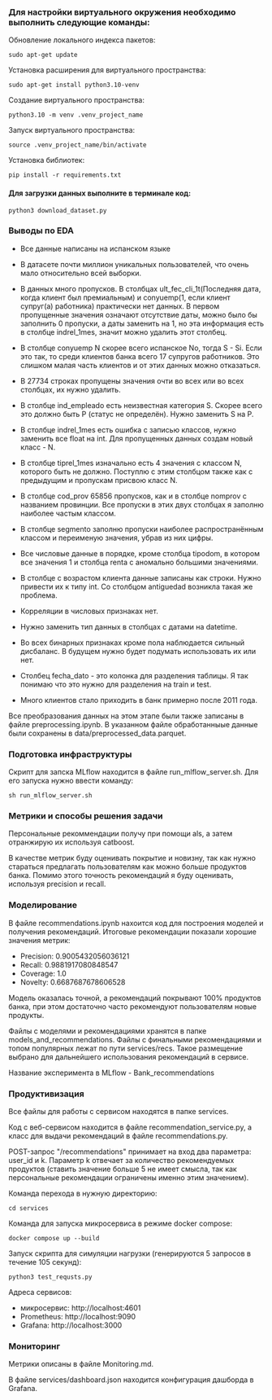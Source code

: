 ### Для настройки виртуального окружения необходимо выполнить следующие команды:

Обновление локального индекса пакетов:

```
sudo apt-get update
```

Установка расширения для виртуального пространства:

```
sudo apt-get install python3.10-venv
```

Создание виртуального пространства:

```
python3.10 -m venv .venv_project_name
```

Запуск виртуального пространства:

```
source .venv_project_name/bin/activate
```

Установка библиотек:

```
pip install -r requirements.txt
```


#### Для загрузки данных выполните в терминале код:

```
python3 download_dataset.py
```


### Выводы по EDA

- Все данные написаны на испанском языке

- В датасете почти миллион уникальных пользователей, что очень мало относительно всей выборки.

- В данных много пропусков. В столбцах ult_fec_cli_1t(Последняя дата, когда клиент был премиальным) и conyuemp(1, если клиент супруг(а) работника) практически нет данных. В первом пропущенные значения означают отсутствие даты, можно было бы заполнить 0 пропуски, а даты заменить на 1, но эта информация есть в столбце indrel_1mes, значит можно удалить этот столбец. 

- В столбце conyuemp N скорее всего испанское No, тогда S - Si. Если это так, то среди клиентов банка всего 17 супругов работников. Это слишком малая часть клиентов и от этих данных можно отказаться.

- В 27734 строках пропущены значения очти во всех или во всех столбцах, их нужно удалить. 

- В столбце ind_empleado есть неизвестная категория S. Скорее всего это должно быть P (статус не определён). Нужно заменить S на P.

- В столбце indrel_1mes есть ошибка с записью классов, нужно заменить все float на int. Для пропущенных данных создам новый класс - N.

- В столбце tiprel_1mes изначально есть 4 значения с классом N, которого быть не должно. Поступлю с этим столбцом также как с предыдущим и пропускам присвою класс N.

- В столбце cod_prov 65856 пропусков, как и в столбце nomprov с названием провинции. Все пропуски в этих двух столбцах я заполню наиболее частым классом.

- В столбце segmento заполню пропуски наиболее распространённым классом и переименую значения, убрав из них цифры.

- Все числовые данные в порядке, кроме столбца tipodom, в котором все значения 1 и столбца renta с аномально большими значениями.

- В столбце с возрастом клиента данные записаны как строки. Нужно привести их к типу int. Со столбцом antiguedad возникла такая же проблема.

- Корреляции в числовых признаках нет.

- Нужно заменить тип данных в столбцах с датами на datetime.

- Во всех бинарных признаках кроме пола наблюдается сильный дисбаланс. В будущем нужно будет подумать использовать их или нет.

- Столбец fecha_dato - это колонка для разделения таблицы. Я так понимаю что это нужно для разделения на train и test.

- Много клиентов стало приходить в банк примерно после 2011 года. 

Все преобразования данных на этом этапе были также записаны в файле preprocessing.ipynb. В указанном файле обработанныые данные были сохранены в data/preprocessed_data.parquet.


### Подготовка инфраструктуры

Скрипт для запска MLflow находится в файле run_mlflow_server.sh. Для его запуска нужно ввести команду:

```
sh run_mlflow_server.sh
```


### Метрики и способы решения задачи

Персональные рекоммендации получу при помощи als, а затем отранжирую их используя catboost.

В качестве метрик буду оценивать покрытие и новизну, так как нужно стараться предлагать пользователям как можно больше продуктов банка. Помимо этого точность рекомендаций я буду оценивать, используя precision и recall.


### Моделирование

В файле recommendations.ipynb нахоится код для построения моделей и получения рекомендаций. Итоговые рекомендации показали хорошие значения метрик:

- Precision: 0.9005432056036121
- Recall: 0.9881917080848547
- Coverage: 1.0
- Novelty: 0.6687687678606528

Модель оказалась точной, а рекомендаций покрывают 100% продуктов банка, при этом достаточно часто рекомендуют пользователям новые продукты.

Файлы с моделями и рекомендациями хранятся в папке models_and_recommendations. Файлы с финальными рекомендациями и топом популярных лежат по пути services/recs. Такое размещение выбрано для дальнейшего использования рекомендаций в сервисе.

Название эксперимента в MLflow - Bank_recommendations


### Продуктивизация

Все файлы для работы с сервисом находятся в папке services.

Код с веб-сервисом находится в файле recommendation_service.py, а класс для выдачи рекомендаций в файле recommendations.py. 

POST-запрос "/recommendations" принимает на вход два параметра: user_id и k. Параметр k отвечает за количество рекомендуемых продуктов (ставить значение больше 5 не имеет смысла, так как персональные рекомендации ограничены именно этим значением). 

Команда перехода в нужную директорию:

```
cd services
```

Команда для запуска микросервиса в режиме docker compose:

```
docker compose up --build
```

Запуск скрипта для симуляции нагрузки (генерируются 5 запросов в течение 105 секунд):

```
python3 test_requsts.py
```

Адреса сервисов:
- микросервис: http://localhost:4601
- Prometheus: http://localhost:9090
- Grafana: http://localhost:3000


### Мониторинг

Метрики описаны в файле Monitoring.md.

В файле services/dashboard.json находится конфигурация дашборда в Grafana.